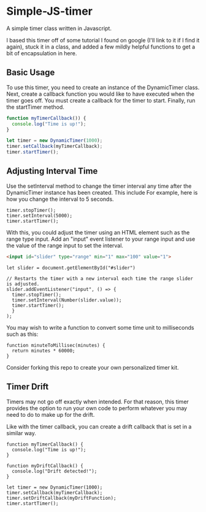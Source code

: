 # Simple-JS-timer
A simple timer class written in Javascript.

I based this timer off of some tutorial I found on google (I'll link to it if I find it again), stuck it in a class, and added a few mildly helpful functions to get a bit of encapsulation in here.

## Basic Usage
To use this timer, you need to create an instance of the DynamicTimer class.
Next, create a callback function you would like to have executed when the timer goes off.
You must create a callback for the timer to start.
Finally, run the startTimer method.
```js
function myTimerCallback()) {
  console.log("Time is up!");
}

let timer = new DynamicTimer(1000);
timer.setCallback(myTimerCallback);
timer.startTimer();
```

## Adjusting Interval Time
Use the setInterval method to change the timer interval any time after the DynamicTimer instance has been created.
This include 
For example, here is how you change the interval to 5 seconds.
```JS
timer.stopTimer();
timer.setInterval(5000);
timer.startTimer();
```
With this, you could adjust the timer using an HTML element such as the range type input.
Add an "input" event listener to your range input and use the value of the range input to set the interval.
```HTML
<input id="slider" type="range" min="1" max="100" value="1">
```
```JS
let slider = document.getElementById("#slider")

// Restarts the timer with a new interval each time the range slider is adjusted.
slider.addEventListener("input", () => {
  timer.stopTimer();
  timer.setInterval(Number(slider.value));
  timer.startTimer();
  }
);
```

You may wish to write a function to convert some time unit to milliseconds such as this:
```JS
function minuteToMillisec(minutes) {
  return minutes * 60000;
}
```
Consider forking this repo to create your own personalized timer kit.

## Timer Drift
Timers may not go off exactly when intended. For that reason, this timer provides the option to run your own code to perform whatever you may need to do to make up for the drift.

Like with the timer callback, you can create a drift callback that is set in a similar way.
```JS
function myTimerCallback() {
  console.log("Time is up!");
}

function myDriftCallback() {
  console.log("Drift detected!");
}

let timer = new DynamicTimer(1000);
timer.setCallback(myTimerCallback);
timer.setDriftCallback(myDriftFunction);
timer.startTimer();
```